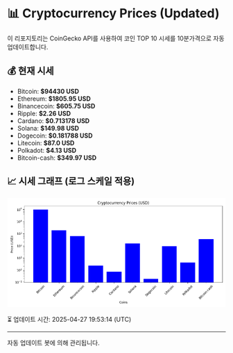 
# 📊 Cryptocurrency Prices (Updated)

이 리포지토리는 CoinGecko API를 사용하여 코인 TOP 10 시세를 10분가격으로 자동 업데이트합니다.

## 💰 현재 시세
- Bitcoin: **$94430 USD**
- Ethereum: **$1805.95 USD**
- Binancecoin: **$605.75 USD**
- Ripple: **$2.26 USD**
- Cardano: **$0.713178 USD**
- Solana: **$149.98 USD**
- Dogecoin: **$0.181788 USD**
- Litecoin: **$87.0 USD**
- Polkadot: **$4.13 USD**
- Bitcoin-cash: **$349.97 USD**

## 📈 시세 그래프 (로그 스케일 적용)
![Crypto Prices](crypto_prices.png)

⏳ 업데이트 시간: 2025-04-27 19:53:14 (UTC)

---
자동 업데이트 봇에 의해 관리됩니다.
